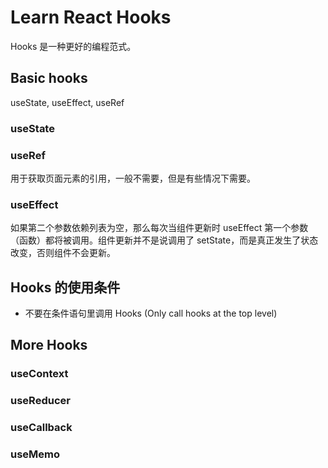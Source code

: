 # Learn React Hooks

Hooks 是一种更好的编程范式。

## Basic hooks

useState, useEffect, useRef

### useState

### useRef

用于获取页面元素的引用，一般不需要，但是有些情况下需要。

### useEffect

如果第二个参数依赖列表为空，那么每次当组件更新时 useEffect 第一个参数（函数）都将被调用。组件更新并不是说调用了 setState，而是真正发生了状态改变，否则组件不会更新。

## Hooks 的使用条件

- 不要在条件语句里调用 Hooks (Only call hooks at the top level)

## More Hooks

### useContext

### useReducer

### useCallback

### useMemo
